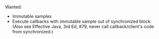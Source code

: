 Wanted:

* Immutable samples
* Execute callbacks with immutable sample out of synchronized block.
(Also see Effective Java, 3rd Ed, #79, never call callback/client's code from synchronized.)